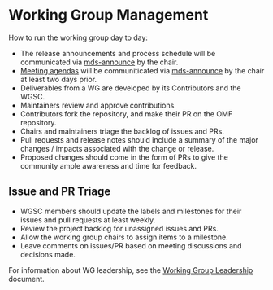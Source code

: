 # Working Group Management 

How to run the working group day to day:

* The release announcements and process schedule will be communicated via [mds-announce](https://groups.google.com/a/groups.openmobilityfoundation.org/forum/#!forum/mds-announce) by the chair.
* [Meeting agendas](https://github.com/openmobilityfoundation/governance/blob/master/technical/Conference_Call_Meeting_Guidance.md) will be communiticated via [mds-announce](https://groups.google.com/a/groups.openmobilityfoundation.org/forum/#!forum/mds-announce) by the chair at least two days prior.
* Deliverables from a WG are developed by its Contributors and the WGSC.
* Maintainers review and approve contributions.
* Contributors fork the repository, and make their PR on the OMF repository.
* Chairs and maintainers triage the backlog of issues and PRs.
* Pull requests and release notes should include a summary of the major changes / impacts associated with the change or release.
* Proposed changes should come in the form of PRs to give the community ample awareness and time for feedback.

## Issue and PR Triage

* WGSC members should update the labels and milestones for their issues and pull requests at least weekly.
* Review the project backlog for unassigned issues and PRs.
* Allow the working group chairs to assign items to a milestone.
* Leave comments on issues/PR based on meeting discussions and decisions made.

For information about WG leadership, see the [Working Group Leadership](https://github.com/openmobilityfoundation/governance/blob/master/technical/Working_Group_Leadership.md) document.
